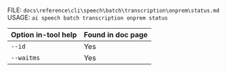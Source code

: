 ﻿FILE: `docs\reference\cli\speech\batch\transcription\onprem\status.md`
USAGE: `ai speech batch transcription onprem status`

| Option in-tool help | Found in doc page |
|---------------------|------------------|
| `--id` | Yes |
| `--waitms` | Yes |